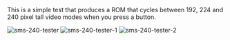 This is a simple test that produces a ROM that cycles between 192, 224 and 240 pixel tall video modes when you press a button.

![sms-240-tester](https://user-images.githubusercontent.com/7792986/178828470-a8ca59ac-1c1d-4981-8ad1-bc0f0baab8a9.png)
![sms-240-tester-1](https://user-images.githubusercontent.com/7792986/178828476-e5f07af3-88ff-414f-ac56-0c0334d4348f.png)
![sms-240-tester-2](https://user-images.githubusercontent.com/7792986/178828484-c0c139d0-f62a-4d5a-8a75-faca2785973a.png)
